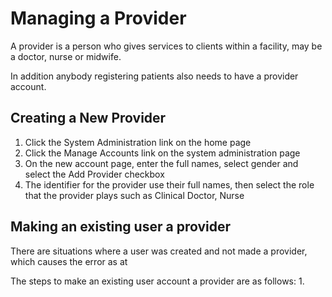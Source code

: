 # Managing a Provider 
A provider is a person who gives services to clients within a facility, may be a doctor, nurse or midwife. 

In addition anybody registering patients also needs to have a provider account. 
## Creating a New Provider
1. Click the System Administration link on the home page
2. Click the Manage Accounts link on the system administration page 
3. On the new account page, enter the full names, select gender and select the Add Provider checkbox
4. The identifier for the provider use their full names, then select the role that the provider plays such as Clinical Doctor, Nurse

## Making an existing user a provider
There are situations where a user was created and not made a provider, which causes the error as at 

The steps to make an existing user account a provider are as follows:
1. 